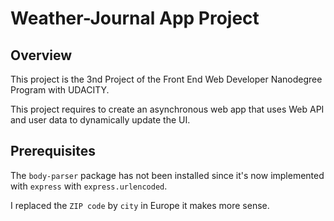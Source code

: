 # Weather-Journal App Project

## Overview

This project is the 3nd Project of the Front End Web Developer Nanodegree Program with UDACITY.

This project requires to create an asynchronous web app that uses Web API and user data to dynamically update the UI.

## Prerequisites

The `body-parser` package has not been installed since it's now implemented with `express` with `express.urlencoded`.

I replaced the `ZIP code` by `city` in Europe it makes more sense.
